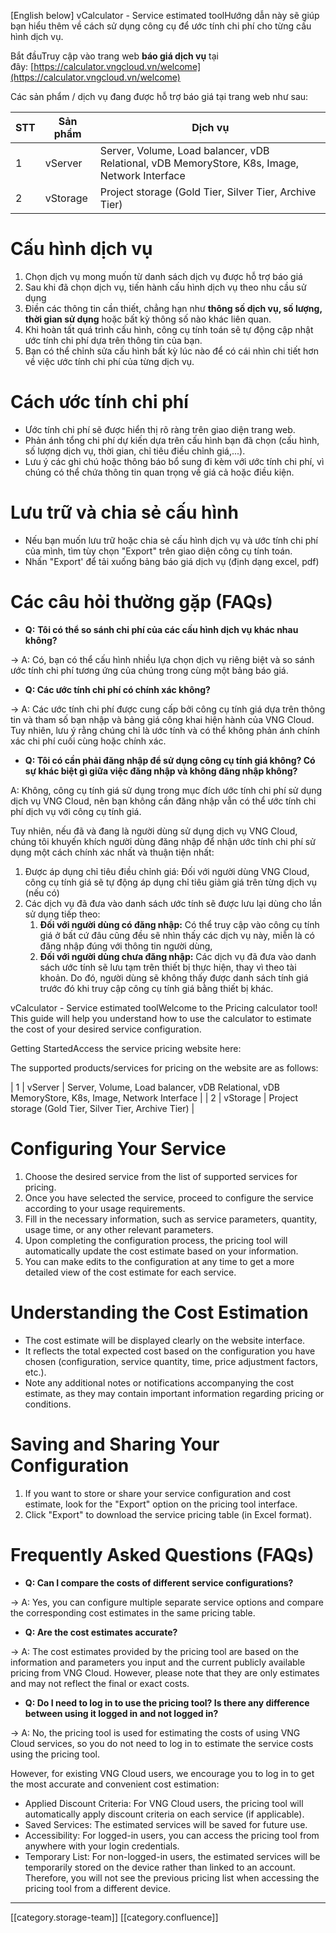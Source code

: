 \[English below] vCalculator - Service estimated toolHướng dẫn này sẽ giúp bạn hiểu thêm về cách sử dụng công cụ để ước tính chi phí cho từng cấu hình dịch vụ.

Bắt đầuTruy cập vào trang web **báo giá dịch vụ**  tại đây: [https://calculator.vngcloud.vn/welcome](https://calculator.vngcloud.vn/welcome)

Các sản phẩm / dịch vụ đang được hỗ trợ báo giá tại trang web như sau:



| STT | Sản phẩm | Dịch vụ | 
|  --- |  --- |  --- | 
| 1 | vServer | Server, Volume, Load balancer, vDB Relational, vDB MemoryStore, K8s, Image, Network Interface | 
| 2 | vStorage | Project storage (Gold Tier, Silver Tier, Archive Tier) | 


# Cấu hình dịch vụ

1. Chọn dịch vụ mong muốn từ danh sách dịch vụ được hỗ trợ báo giá
1. Sau khi đã chọn dịch vụ, tiến hành cấu hình dịch vụ theo nhu cầu sử dụng
1. Điền các thông tin cần thiết, chẳng hạn như  **thông số dịch vụ, số lượng, thời gian sử dụng**  hoặc bất kỳ thông số nào khác liên quan.
1. Khi hoàn tất quá trình cấu hình, công cụ tính toán sẽ tự động cập nhật ước tính chi phí dựa trên thông tin của bạn.
1. Bạn có thể chỉnh sửa cấu hình bất kỳ lúc nào để có cái nhìn chi tiết hơn về việc ước tính chi phí của từng dịch vụ.


# Cách ước tính chi phí

* Ước tính chi phí sẽ được hiển thị rõ ràng trên giao diện trang web.
* Phản ánh tổng chi phí dự kiến dựa trên cấu hình bạn đã chọn (cấu hình, số lượng dịch vụ, thời gian, chỉ tiêu điều chỉnh giá,...).
* Lưu ý các ghi chú hoặc thông báo bổ sung đi kèm với ước tính chi phí, vì chúng có thể chứa thông tin quan trọng về giá cả hoặc điều kiện.


# Lưu trữ và chia sẻ cấu hình

* Nếu bạn muốn lưu trữ hoặc chia sẻ cấu hình dịch vụ và ước tính chi phí của mình, tìm tùy chọn "Export" trên giao diện công cụ tính toán.
* Nhấn "Export' để tải xuống bảng báo giá dịch vụ (định dạng excel, pdf)


# Các câu hỏi thường gặp (FAQs)

*  **Q:**  **Tôi có thể so sánh chi phí của các cấu hình dịch vụ khác nhau không?** 

→ A: Có, bạn có thể cấu hình nhiều lựa chọn dịch vụ riêng biệt và so sánh ước tính chi phí tương ứng của chúng trong cùng một bảng báo giá.


*  **Q: Các ước tính chi phí có chính xác không?** 

→ A: Các ước tính chi phí được cung cấp bởi công cụ tính giá dựa trên thông tin và tham số bạn nhập và bảng giá công khai hiện hành của VNG Cloud. Tuy nhiên, lưu ý rằng chúng chỉ là ước tính và có thể không phản ánh chính xác chi phí cuối cùng hoặc chính xác.


*  **Q: Tôi có cần phải đăng nhập để sử dụng công cụ tính giá không? Có sự khác biệt gì giữa việc đăng nhập và không đăng nhập không?** 

A: Không, công cụ tính giá sử dụng trong mục đích ước tính chi phí sử dụng dịch vụ VNG Cloud, nên bạn không cần đăng nhập vẫn có thể ước tính chi phí dịch vụ với công cụ tính giá.

Tuy nhiên, nếu đã và đang là người dùng sử dụng dịch vụ VNG Cloud, chúng tôi khuyến khích người dùng đăng nhập để nhận ước tính chi phí sử dụng một cách chính xác nhất và thuận tiện nhất:


1. Được áp dụng chỉ tiêu điều chỉnh giá: Đối với người dùng VNG Cloud, công cụ tính giá sẽ tự động áp dụng chỉ tiêu giảm giá trên từng dịch vụ (nếu có)
1. Các dịch vụ đã đưa vào danh sách ước tính sẽ được lưu lại dùng cho lần sử dụng tiếp theo:
    1.  **Đối với người dùng có đăng nhập:**  Có thể truy cập vào công cụ tính giá ở bất cứ đâu cũng đều sẽ nhìn thấy các dịch vụ này, miễn là có đăng nhập đúng với thông tin người dùng,
    1.  **Đối với người dùng chưa đăng nhập:**  Các dịch vụ đã đưa vào danh sách ước tính sẽ lưu tạm trên thiết bị thực hiện, thay vì theo tài khoản. Do đó, người dùng sẽ không thấy được danh sách tính giá trước đó khi truy cập công cụ tính giá bằng thiết bị khác.

    



vCalculator - Service estimated toolWelcome to the Pricing calculator tool! This guide will help you understand how to use the calculator to estimate the cost of your desired service configuration.

Getting StartedAccess the service pricing website here:

The supported products/services for pricing on the website are as follows:



| 1 | vServer | Server, Volume, Load balancer, vDB Relational, vDB MemoryStore, K8s, Image, Network Interface | 
| 2 | vStorage | Project storage (Gold Tier, Silver Tier, Archive Tier) | 


# Configuring Your Service

1. Choose the desired service from the list of supported services for pricing. 
1. Once you have selected the service, proceed to configure the service according to your usage requirements. 
1. Fill in the necessary information, such as service parameters, quantity, usage time, or any other relevant parameters. 
1. Upon completing the configuration process, the pricing tool will automatically update the cost estimate based on your information. 
1. You can make edits to the configuration at any time to get a more detailed view of the cost estimate for each service.


# Understanding the Cost Estimation

* The cost estimate will be displayed clearly on the website interface. 
* It reflects the total expected cost based on the configuration you have chosen (configuration, service quantity, time, price adjustment factors, etc.). 
* Note any additional notes or notifications accompanying the cost estimate, as they may contain important information regarding pricing or conditions.


# Saving and Sharing Your Configuration

1. If you want to store or share your service configuration and cost estimate, look for the "Export" option on the pricing tool interface. 
1. Click "Export" to download the service pricing table (in Excel format).


# Frequently Asked Questions (FAQs)

*  **Q: Can I compare the costs of different service configurations?** 

→ A: Yes, you can configure multiple separate service options and compare the corresponding cost estimates in the same pricing table.


*  **Q: Are the cost estimates accurate?** 

→ A: The cost estimates provided by the pricing tool are based on the information and parameters you input and the current publicly available pricing from VNG Cloud. However, please note that they are only estimates and may not reflect the final or exact costs.


*  **Q: Do I need to log in to use the pricing tool? Is there any difference between using it logged in and not logged in?** 

→ A: No, the pricing tool is used for estimating the costs of using VNG Cloud services, so you do not need to log in to estimate the service costs using the pricing tool.

However, for existing VNG Cloud users, we encourage you to log in to get the most accurate and convenient cost estimation:


* Applied Discount Criteria: For VNG Cloud users, the pricing tool will automatically apply discount criteria on each service (if applicable).
* Saved Services: The estimated services will be saved for future use.
* Accessibility: For logged-in users, you can access the pricing tool from anywhere with your login credentials.
* Temporary List: For non-logged-in users, the estimated services will be temporarily stored on the device rather than linked to an account. Therefore, you will not see the previous pricing list when accessing the pricing tool from a different device.











*****

[[category.storage-team]] 
[[category.confluence]] 
